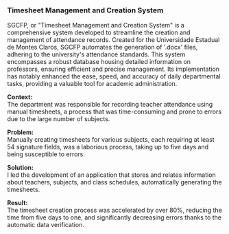 ### Timesheet Management and Creation System

SGCFP, or "Timesheet Management and Creation System" is a comprehensive system developed to streamline the creation and management of attendance records. Created for the Universidade Estadual de Montes Claros, SGCFP automates the generation of '.docx' files, adhering to the university's attendance standards. This system encompasses a robust database housing detailed information on professors, ensuring efficient and precise management. Its implementation has notably enhanced the ease, speed, and accuracy of daily departmental tasks, providing a valuable tool for academic administration.

**Context:**  
The department was responsible for recording teacher attendance using manual timesheets, a process that was time-consuming and prone to errors due to the large number of subjects.

**Problem:**  
Manually creating timesheets for various subjects, each requiring at least 54 signature fields, was a laborious process, taking up to five days and being susceptible to errors.

**Solution:**  
I led the development of an application that stores and relates information about teachers, subjects, and class schedules, automatically generating the timesheets.

**Result:**  
The timesheet creation process was accelerated by over 80%, reducing the time from five days to one, and significantly decreasing errors thanks to the automatic data verification.
